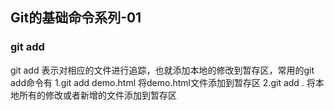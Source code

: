 ## Git的基础命令系列-01

### git add
git add 表示对相应的文件进行追踪，也就添加本地的修改到暂存区，常用的git add命令有
1.git add demo.html 将demo.html文件添加到暂存区
2.git add . 将本地所有的修改或者新增的文件添加到暂存区